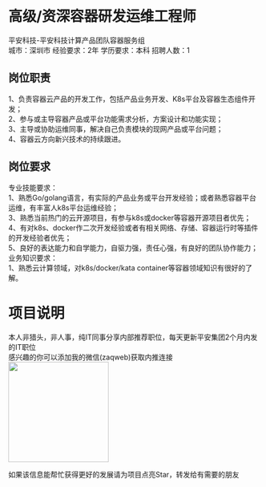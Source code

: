 # 高级/资深容器研发运维工程师
平安科技-平安科技计算产品团队容器服务组  
城市：深圳市 经验要求：2年 学历要求：本科  招聘人数：1

## 岗位职责
1、负责容器云产品的开发工作，包括产品业务开发、K8s平台及容器生态组件开发；   
2、参与或主导容器产品或平台功能需求分析，方案设计和功能实现；   
3、主导或协助运维同事，解决自己负责模块的现网产品或平台问题；   
4、容器云方向新兴技术的持续跟进。

## 岗位要求
专业技能要求：   
1、熟悉Go/golang语言，有实际的产品业务或平台开发经验；或者熟悉容器平台运维，有丰富人k8s平台运维经验；   
3、熟悉当前热门的云开源项目，有参与k8s或docker等容器开源项目者优先；   
4、有对k8s、docker作二次开发经验或者有相关网络、存储、容器运行时等插件的开发经验者优先；   
5、良好的表达能力和自学能力，自驱力强，责任心强，有良好的团队协作能力；   
业务知识要求：   
1、熟悉云计算领域，对k8s/docker/kata container等容器领域知识有很好的了解。

# 项目说明

本人非猎头，非人事，纯IT同事分享内部推荐职位，每天更新平安集团2个月内发的IT职位  
感兴趣的你可以添加我的微信(zaqweb)获取内推连接  
<img src="https://github.com/zaqweb/PA-IT-JOBS/blob/master/WechatICode.jpeg"  height="200" width="200">

如果该信息能帮忙获得更好的发展请为项目点亮Star，转发给有需要的朋友




